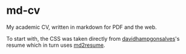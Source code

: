# md-cv
My academic CV, written in markdown for PDF and the web.

To start with, the CSS was taken directly from [davidhampgonsalves](https://github.com/davidhampgonsalves/resume)'s resume which in turn uses [md2resume](https://github.com/there4/markdown-resume).
